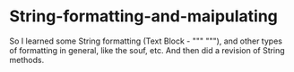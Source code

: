 # String-formatting-and-maipulating
So I learned some String formatting (Text Block - """  """), and other types of formatting in general, like the souf, etc. And then did a revision of String methods. 
